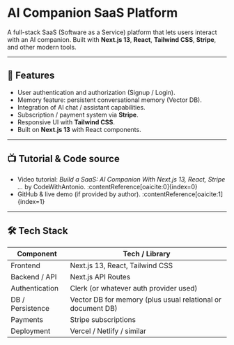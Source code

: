 # AI Companion SaaS Platform

A full-stack SaaS (Software as a Service) platform that lets users interact with an AI companion. Built with **Next.js 13**, **React**, **Tailwind CSS**, **Stripe**, and other modern tools.

---

## 🚀 Features

- User authentication and authorization (Signup / Login).  
- Memory feature: persistent conversational memory (Vector DB).  
- Integration of AI chat / assistant capabilities.  
- Subscription / payment system via **Stripe**.  
- Responsive UI with **Tailwind CSS**.  
- Built on **Next.js 13** with React components.  

---

## 📺 Tutorial & Code source

- Video tutorial: *Build a SaaS: AI Companion With Next.js 13, React, Stripe …* by CodeWithAntonio. :contentReference[oaicite:0]{index=0}  
- GitHub & live demo (if provided by author). :contentReference[oaicite:1]{index=1}  

---

## 🛠️ Tech Stack

| Component | Tech / Library |
|---|---|
| Frontend | Next.js 13, React, Tailwind CSS |
| Backend / API | Next.js API Routes |
| Authentication | Clerk (or whatever auth provider used) |
| DB / Persistence | Vector DB for memory (plus usual relational or document DB) |
| Payments | Stripe subscriptions |
| Deployment | Vercel / Netlify / similar |
